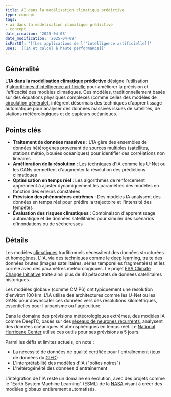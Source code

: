 ```yaml
---
title: AI dans la modélisation climatique prédictive
type: concept
tags:
- ai dans la modélisation climatique prédictive
- concept
date_creation: '2025-04-08'
date_modification: '2025-04-09'
isPartOf: '[[Les applications de l''intelligence artificielle]]'
uses: '[[IA et calcul à haute performance]]'
---
```

## Généralité

L'**IA dans la [modélisation climatique](https://fr.wikipedia.org/wiki/Mod%C3%A9lisation_climatique) prédictive** désigne l'utilisation d'[algorithmes d'intelligence artificielle](https://fr.wikipedia.org/wiki/Intelligence_artificielle) pour améliorer la précision et l'efficacité des modèles climatiques. Ces modèles, traditionnellement basés sur des équations physiques complexes (comme celles des modèles de [circulation générale](https://fr.wikipedia.org/wiki/Circulation_g%C3%A9n%C3%A9rale_atmosph%C3%A9rique)), intègrent désormais des techniques d'apprentissage automatique pour analyser des données massives issues de satellites, de stations météorologiques et de capteurs océaniques.

## Points clés

- **Traitement de données massives** : L'IA gère des ensembles de données hétérogènes provenant de sources multiples (satellites, stations météo, bouées océaniques) pour identifier des corrélations non linéaires
- **Amélioration de la résolution** : Les techniques d'IA comme les U-Net ou les GANs permettent d'augmenter la résolution des prédictions climatiques
- **Optimisation en temps réel** : Les algorithmes de renforcement apprennent à ajuster dynamiquement les paramètres des modèles en fonction des erreurs constatées
- **Prévision des phénomènes extrêmes** : Des modèles IA analysent des données en temps réel pour prédire la trajectoire et l'intensité des tempêtes
- **Évaluation des risques climatiques** : Combinaison d'apprentissage automatique et de données satellitaires pour simuler des scénarios d'inondations ou de sécheresses

## Détails

Les modèles [climatiques](https://fr.wikipedia.org/wiki/Mod%C3%A8le_climatique) traditionnels nécessitent des données structurées et homogènes. L'IA, via des techniques comme le [deep learning](https://fr.wikipedia.org/wiki/Apprentissage_profond), traite des données brutes (images satellitaires, séries temporelles fragmentées) et les corrèle avec des paramètres météorologiques. Le projet [ESA Climate Change Initiative](https://fr.wikipedia.org/wiki/Climate_Change_Initiative) traite ainsi plus de 40 pétaoctets de données satellitaires historiques.

Les modèles globaux (comme CMIP6) ont typiquement une résolution d'environ 100 km. L'IA utilise des architectures comme les U-Net ou les GANs pour downscaler ces données vers des résolutions kilométriques, essentielles pour l'urbanisme ou l'agriculture.

Dans le domaine des prévisions météorologiques extrêmes, des modèles IA comme DeepTC, basés sur des [réseaux de neurones récurrents](https://fr.wikipedia.org/wiki/R%C3%A9seau_de_neurones_r%C3%A9currents), analysent des données océaniques et atmosphériques en temps réel. Le [National Hurricane Center](https://fr.wikipedia.org/wiki/National_Hurricane_Center) utilise ces outils pour ses prévisions à 5 jours.

Parmi les défis et limites actuels, on note :
- La nécessité de données de qualité certifiée pour l'entraînement (jeux de données du [GIEC](https://fr.wikipedia.org/wiki/Groupe_d%27experts_intergouvernemental_sur_l%27%C3%A9volution_du_climat))
- L'interprétabilité des modèles d'IA ("boîtes noires")
- L'hétérogénéité des données d'entraînement

L'intégration de l'IA reste un domaine en évolution, avec des projets comme le "Earth System Machine Learning" (ESML) de la [NASA](https://fr.wikipedia.org/wiki/NASA) visant à créer des modèles globaux entièrement automatisés.